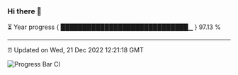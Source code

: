 ### Hi there 👋

⏳ Year progress { █████████████████████████████▁ } 97.13 %

---

⏰ Updated on Wed, 21 Dec 2022 12:21:18 GMT

![Progress Bar CI](https://github.com/liununu/liununu/workflows/Progress%20Bar%20CI/badge.svg)
